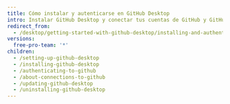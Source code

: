 ```yaml
---
title: Cómo instalar y autenticarse en GitHub Desktop
intro: Instalar GitHub Desktop y conectar tus cuentas de GitHub y GitHub Enterprise.
redirect_from:
  - /desktop/getting-started-with-github-desktop/installing-and-authenticating-to-github-desktop
versions:
  free-pro-team: '*'
children:
  - /setting-up-github-desktop
  - /installing-github-desktop
  - /authenticating-to-github
  - /about-connections-to-github
  - /updating-github-desktop
  - /uninstalling-github-desktop
---
```


